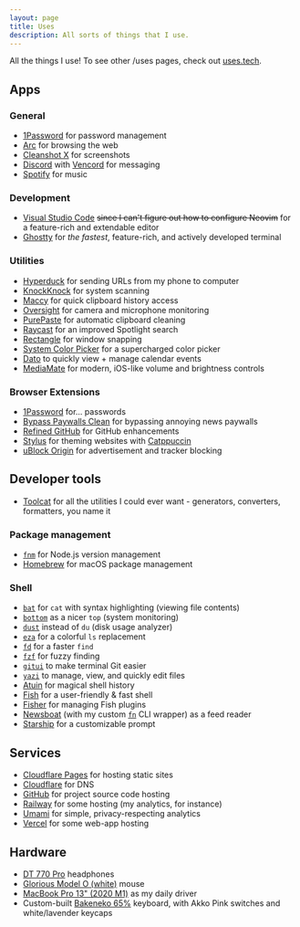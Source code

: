 ```yaml
---
layout: page
title: Uses
description: All sorts of things that I use.
---
```


<p class="mb-12">All the things I use! To see other /uses pages, check out <a href="https://uses.tech/">uses.tech</a>.</p>

## Apps

### General

-   [1Password](https://1password.com/) for password management
-   [Arc](https://arc.net/) for browsing the web
-   [Cleanshot X](https://cleanshot.com/) for screenshots
-   [Discord](https://discord.com/) with [Vencord](https://vencord.dev/) for messaging
-   [Spotify](https://spotify.com/) for music

### Development

-   [Visual Studio Code](https://code.visualstudio.com/) ~~since I can't figure out how to configure Neovim~~ for a feature-rich and extendable editor
-   [Ghostty](https://mitchellh.com/ghostty) for _the fastest_, feature-rich, and actively developed terminal

### Utilities

-   [Hyperduck](https://sindresorhus.com/hyperduck) for sending URLs from my phone to computer
-   [KnockKnock](https://objective-see.org/products/knockknock.html) for system scanning
-   [Maccy](https://maccy.app/) for quick clipboard history access
-   [Oversight](https://objective-see.org/products/oversight.html) for camera and microphone monitoring
-   [PurePaste](https://sindresorhus.com/pure-paste) for automatic clipboard cleaning
-   [Raycast](https://raycast.com/) for an improved Spotlight search
-   [Rectangle](https://rectangleapp.com/x) for window snapping
-   [System Color Picker](https://sindresorhus.com/system-color-picker) for a supercharged color picker
-   [Dato](https://sindresorhus.com/dato) to quickly view + manage calendar events
-   [MediaMate](https://wouter01.github.io/MediaMate/) for modern, iOS-like volume and brightness controls

### Browser Extensions

-   [1Password](https://1password.com/downloads/browser-extension/) for... passwords
-   [Bypass Paywalls Clean](https://gitlab.com/magnolia1234/bypass-paywalls-chrome-clean) for bypassing annoying news paywalls
-   [Refined GitHub](https://github.com/refined-github/refined-github) for GitHub enhancements
-   [Stylus](https://github.com/openstyles/stylus) for theming websites with [Catppuccin](https://catppuccin.com/)
-   [uBlock Origin](https://github.com/gorhill/uBlock/) for advertisement and tracker blocking

## Developer tools

-   [Toolcat](https://toolcat.app/) for all the utilities I could ever want - generators, converters, formatters, you name it

### Package management

-   [`fnm`](https://github.com/Schniz/fnm) for Node.js version management
-   [Homebrew](https://brew.sh/) for macOS package management

### Shell

-   [`bat`](https://github.com/sharkdp/bat) for `cat` with syntax highlighting (viewing file contents)
-   [`bottom`](https://github.com/ClementTsang/bottom) as a nicer `top` (system monitoring)
-   [`dust`](https://github.com/bootandy/dust) instead of `du` (disk usage analyzer)
-   [`eza`](https://eza.rocks/) for a colorful `ls` replacement
-   [`fd`](https://github.com/sharkdp/fd) for a faster `find`
-   [`fzf`](https://github.com/junegunn/fzf) for fuzzy finding
-   [`gitui`](https://github.com/extrawurst/gitui) to make terminal Git easier
-   [`yazi`](https://github.com/sxyazi/yazi) to manage, view, and quickly edit files
-   [Atuin](https://atuin.sh/) for magical shell history
-   [Fish](https://fishshell.com/) for a user-friendly & fast shell
-   [Fisher](https://github.com/jorgebucaran/fisher) for managing Fish plugins
-   [Newsboat](https://github.com/newsboat/newsboat) (with my custom [`fn`](https://github.com/uncenter/fn) CLI wrapper) as a feed reader
-   [Starship](https://starship.rs/) for a customizable prompt

## Services

-   [Cloudflare Pages](https://pages.cloudflare.com/) for hosting static sites
-   [Cloudflare](https://cloudflare.com/) for DNS
-   [GitHub](https://github.com/) for project source code hosting
-   [Railway](https://railway.app/) for some hosting (my analytics, for instance)
-   [Umami](https://umami.is/) for simple, privacy-respecting analytics
-   [Vercel](https://vercel.com/) for some web-app hosting

## Hardware

-   [DT 770 Pro](https://north-america.beyerdynamic.com/dt-770-pro.html) headphones
-   [Glorious Model O (white)](https://www.gloriousgaming.com/products/glorious-model-o-white) mouse
-   [MacBook Pro 13" (2020 M1)](https://www.apple.com/macbook-pro-13/) as my daily driver
-   Custom-built [Bakeneko 65%](https://cannonkeys.com/products/bakeneko65/) keyboard, with Akko Pink switches and white/lavender keycaps
